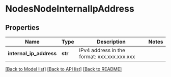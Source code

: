# NodesNodeInternalIpAddress

## Properties
Name | Type | Description | Notes
------------ | ------------- | ------------- | -------------
**internal_ip_address** | **str** | IPv4 address in the format: xxx.xxx.xxx.xxx | 

[[Back to Model list]](../README.md#documentation-for-models) [[Back to API list]](../README.md#documentation-for-api-endpoints) [[Back to README]](../README.md)


